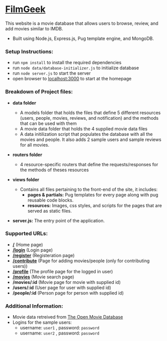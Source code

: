 # [FilmGeek](http://filmgeek.herokuapp.com/)
This website is a movie database that allows users to browse, review, and add movies similar to IMDB.
- Built using Node.js, Express.js, Pug template engine, and MongoDB.


### Setup Instructions:
- run `npm install` to install the required dependencies 
- run `node data/database-initializer.js` to initialize database
- run `node server.js` to start the server
- open browser to [localhost:3000](http://localhost:3000/) to start at the homepage

### Breakdown of Project files:
- **data folder**
    - A models folder that holds the files that define 5 different resources (users, people, movies, reviews, and notification) and the methods that can be used with them
    - A movie data folder that holds the 4 supplied movie data files
    - A data initilization script that populates the database with all the movies and people. It also adds 2 sample users and sample reviews for all movies.

- **routers folder**
    - 4 resource-specific routers that define the requests/responses for the methods of theses resources

- **views folder**
    - Contains all files pertaining to the front-end of the site, it includes:
        - **pages & partials:** Pug templates for every page along with pug reusable code blocks.
        - **resources:** Images, css styles, and scripts for the pages that are served as static files.

- **server.js:** The entry point of the application.

### Supported URLs:
- **[/](http://localhost:3000/)** (Home page)
- **[/login](http://localhost:3000/login)** (Login page)
- **[/register](http://localhost:3000/register)** (Registeration page)
- **[/contribute](http://localhost:3000/contribute)** (Page for adding movies/people (only for contributing users))
- **[/profile](http://localhost:3000/profile)** (The profile page for the logged in user)
- **[/movies](http://localhost:3000/movies)** (Movie search page)
- **/movies/:id** (Movie page for movie with supplied id)
- **/users/:id** (User page for user with supplied id)
- **/people/:id** (Person page for person with supplied id)

### Additional Information:
- Movie data retreived from [The Open Movie Database](https://www.omdbapi.com/)
- Logins for the sample users:
    - username: `user1` , password: `password`
    - username: `user2` , password: `password`
